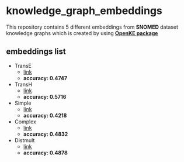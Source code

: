 # knowledge_graph_embeddings
This repository contains 5 different embeddings from **SNOMED** dataset knowledge graphs which is created by using [**OpenKE package**](https://github.com/thunlp/OpenKE)
## embeddings list
- TransE
  - [link](https://drive.google.com/file/d/1-48DE0eKsx-b2Mx7R1jDy9yk9T0czmvs/view?usp=sharing)
  - **accuracy: 0.4747**
- TransH
  - [link](https://drive.google.com/file/d/1nnFzljGufxI6sSE-Rd0oqNKpRFw7JGXY/view?usp=sharing)
  - **accuracy: 0.5716**
- Simple
  - [link](https://drive.google.com/file/d/1JqyxlflGSow_jZ2fnAlzX2RNZ0oPDszf/view?usp=sharing)
  - **accuracy: 0.4218**
- Complex
  - [link](https://drive.google.com/file/d/1Nh3wmrzwU7zENg3Jes1JBMB5wFxta0ES/view?usp=sharing)
  - **accuracy: 0.4832**
- Distmult 
  - [link](https://drive.google.com/file/d/1tZag1fcPHT8phWpav9XxfkFY40g1K-xt/view?usp=sharing)
  - **accuracy: 0.4878**
